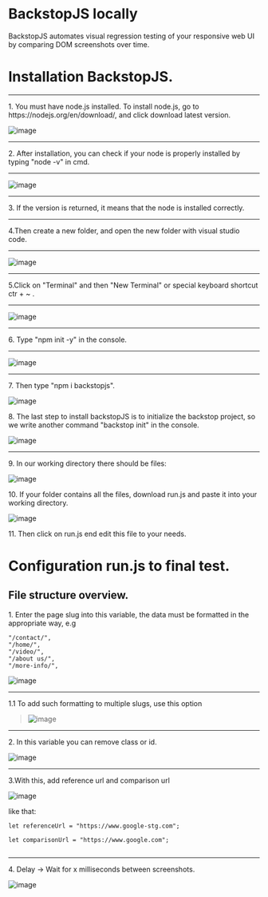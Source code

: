 # BackstopJS locally
BackstopJS automates visual regression testing of your responsive web UI by comparing DOM screenshots over time.


# Installation BackstopJS.

<hr>

<p>1. You must have node.js installed. To install node.js, go to https://nodejs.org/en/download/, and click download latest version.</p>

![image](https://user-images.githubusercontent.com/98982966/207054626-99b4a7b5-866e-41cf-97a8-149e83591681.png)

<hr>

<p>2. After installation, you can check if your node is properly installed by typing "node -v" in cmd.</p>

<hr>

![image](https://user-images.githubusercontent.com/98982966/207055948-0350d6ca-b63c-4a22-9477-42f737b72404.png)

<hr>

<p>3. If the version is returned, it means that the node is installed correctly.</p>

<hr>

<p>4.Then create a new folder, and open the new folder with visual studio code.</p>

<hr>

![image](https://user-images.githubusercontent.com/98982966/207054039-baeff9e5-8b18-4029-ab66-d9aa9356e9b7.png)

<hr>

<p>5.Click on "Terminal" and then "New Terminal" or special keyboard shortcut ctr + ~ .</p>

<hr>

![image](https://user-images.githubusercontent.com/98982966/207055066-88261ad0-8c12-4b62-a270-bcf8b91361bf.png)

<hr>

<p>6. Type "npm init -y" in the console.</p>

<hr>

![image](https://user-images.githubusercontent.com/98982966/207052447-54f31473-be0b-41b5-b0a5-51557f051fd9.png)


<hr>

<p>7. Then type "npm i backstopjs".</p>

![image](https://user-images.githubusercontent.com/98982966/207052584-aa5ebcca-b715-4114-8ba9-d1287569689b.png)


<p>8. The last step to install backstopJS is to initialize the backstop project, so we write another command "backstop init" in the console.</p>

![image](https://user-images.githubusercontent.com/98982966/207052781-55950f56-461f-415d-9dd3-356bbe1613ce.png)

<hr>

<p>9. In our working directory there should be files: </p>

![image](https://user-images.githubusercontent.com/98982966/207053190-4c8031c7-ef84-428c-ae93-a02f48a07e0c.png)

<p>10. If your folder contains all the files, download run.js and paste it into your working directory.</p>

![image](https://user-images.githubusercontent.com/98982966/207065713-d053044c-8b5f-4203-90d5-e22e817a4628.png)

<p>11. Then click on run.js end edit this file to your needs.</p>

# Configuration run.js to final test.

## File structure overview.

<p>1. Enter the page slug into this variable, the data must be formatted in the appropriate way, e.g </p>

```
"/contact/",
"/home/",
"/video/",
"/about us/",
"/more-info/",
```

![image](https://user-images.githubusercontent.com/98982966/207070278-35adf029-ce45-43ea-89d7-b7bcb4f396df.png)

<hr>

<p>1.1 To add such formatting to multiple slugs, use this option</p>

> ![image](https://user-images.githubusercontent.com/98982966/207071898-15804b1f-2702-48b9-8336-521fb2a5a77b.png)

<hr>

<p>2. In this variable you can remove class or id. </p>

![image](https://user-images.githubusercontent.com/98982966/207073313-47a03a26-22af-461a-9798-caaee84df29f.png)

<hr>

<p>3.With this, add reference url and comparison url</p>

![image](https://user-images.githubusercontent.com/98982966/207074586-82be4497-d859-40b4-8d05-144f0a74e523.png)

<p>like that:</p>

```
let referenceUrl = "https://www.google-stg.com";

let comparisonUrl = "https://www.google.com"; 
  
```
<hr>

<p>4. Delay -> Wait for x milliseconds between screenshots.</p>

![image](https://user-images.githubusercontent.com/98982966/207075473-4b9313db-d58d-4f9e-8e20-bae8eee42ce0.png)


